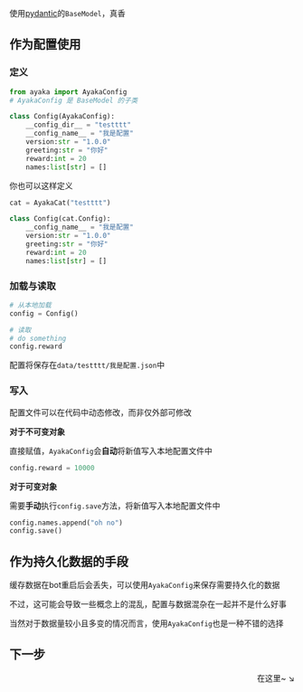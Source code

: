 使用[pydantic](https://docs.pydantic.dev/)的`BaseModel`，真香

## 作为配置使用

### 定义

```py
from ayaka import AyakaConfig
# AyakaConfig 是 BaseModel 的子类

class Config(AyakaConfig):
    __config_dir__ = "testttt"
    __config_name__ = "我是配置"
    version:str = "1.0.0"
    greeting:str = "你好"
    reward:int = 20
    names:list[str] = []
```

你也可以这样定义

```py
cat = AyakaCat("testttt")

class Config(cat.Config):
    __config_name__ = "我是配置"
    version:str = "1.0.0"
    greeting:str = "你好"
    reward:int = 20
    names:list[str] = []

```

### 加载与读取

```py
# 从本地加载
config = Config()

# 读取
# do something
config.reward
```

配置将保存在`data/testttt/我是配置.json`中

### 写入

配置文件可以在代码中动态修改，而非仅外部可修改

**对于不可变对象**

直接赋值，`AyakaConfig`会**自动**将新值写入本地配置文件中

```py
config.reward = 10000
```

**对于可变对象**

需要**手动**执行`config.save`方法，将新值写入本地配置文件中

```py
config.names.append("oh no")
config.save()
```

## 作为持久化数据的手段

缓存数据在bot重启后会丢失，可以使用`AyakaConfig`来保存需要持久化的数据

不过，这可能会导致一些概念上的混乱，配置与数据混杂在一起并不是什么好事

当然对于数据量较小且多变的情况而言，使用`AyakaConfig`也是一种不错的选择

## 下一步

<div align="right">
    在这里~ ↘
</div>
